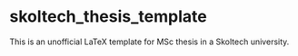 # skoltech_thesis_template
This is an unofficial LaTeX template for MSc thesis in a Skoltech university. 
